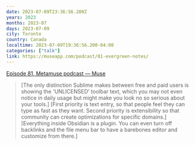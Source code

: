 ```yaml
---
date: 2023-07-09T23:36:56.200Z
years: 2023
months: 2023-07
days: 2023-07-09
city: Toronto
country: Canada
localtime: 2023-07-09T19:36:56.200-04:00
categories: ["talk"]
link: https://museapp.com/podcast/81-evergreen-notes/
---
```

[Episode 81, Metamuse podcast — Muse](https://museapp.com/podcast/81-evergreen-notes/)

> [The only distinction Sublime makes between free and paid users is showing the 'UNLICENSED' toolbar text, which you may not even notice in daily usage but might make you look no so serious about your tools.]
> [First priority is text entry, so that people feel they can type as fast as they want. Second priority is extensibility so that community can create optimizations for specific domains.]
> [Everything inside Obsidian is a plugin. You can even turn off backlinks and the file menu bar to have a barebones editor and customize from there.]
